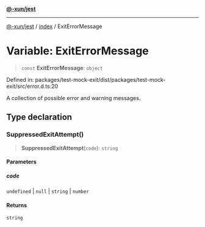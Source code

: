 [**@-xun/jest**](../../README.md)

***

[@-xun/jest](../../README.md) / [index](../README.md) / ExitErrorMessage

# Variable: ExitErrorMessage

> `const` **ExitErrorMessage**: `object`

Defined in: packages/test-mock-exit/dist/packages/test-mock-exit/src/error.d.ts:20

A collection of possible error and warning messages.

## Type declaration

### SuppressedExitAttempt()

> **SuppressedExitAttempt**(`code`): `string`

#### Parameters

##### code

`undefined` | `null` | `string` | `number`

#### Returns

`string`
